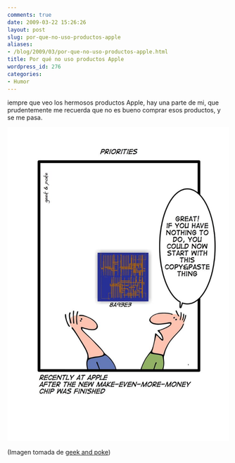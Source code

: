 ```yaml
---
comments: true
date: 2009-03-22 15:26:26
layout: post
slug: por-que-no-uso-productos-apple
aliases:
- /blog/2009/03/por-que-no-uso-productos-apple.html
title: Por qué no uso productos Apple
wordpress_id: 276
categories:
- Humor
---
```


iempre que veo los hermosos productos Apple, hay una parte de mi, que prudentemente me recuerda que no es bueno comprar esos productos, y se me pasa.

![](copypaste.jpg) 

(Imagen tomada de [geek and poke](http://geekandpoke.typepad.com/geekandpoke/2009/03/priorities.html))

  




